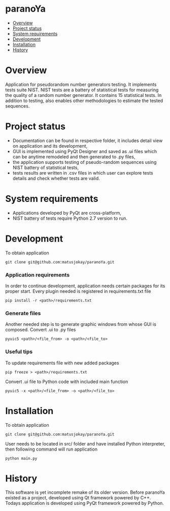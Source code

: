 # paranoYa
* [Overview](#overview)
* [Project status](#ps)
* [System requirements](#sr)
* [Development](#dev)
* [Installation](#ins)
* [History](#his)
# Overview

Application for pseudorandom number generators testing. It implements tests suite NIST. NIST tests are a battery of statistical tests for measuring the quality of a random number generator. It contains 15 statistical tests. In addition to testing, also enables other methodologies to estimate the tested sequences.


# <a id="ps"></a>Project status
* Documentation can be found in respective folder, it includes detail view on application and its development,
* GUI is implemented using PyQt Designer and saved as .ui files which can be anytime remodeled and then generated to .py files,
* the application supports testing of pseudo-random sequences using NIST battery of statistical tests,
* tests results are written in .csv files in which user can explore tests details and check whether tests are valid.
 

# <a id="sr"></a>System requirements
* Applications developed by PyQt are cross-platform,
* NIST battery of tests require Python 2.7 version to run. 

# <a id="dev"></a>Development
To obtain application 

`git clone git@github.com:matusjokay/paranoYa.git`

### Application requirements

In order to continue development, application needs certain packages for its proper start. Every plugin needed is registered in requirements.txt file

`pip install -r <path>/requirements.txt`

### Generate files

Another needed step is to generate graphic windows from whose GUI is composed. Convert .ui to .py files

`pyuic5 <path>/<file_from> -o <path>/<file_to>`


### Useful tips

To update requirements file with new added packages

`pip freeze > <path>/requirements.txt`

Convert .ui file to Python code with included main function

`pyuic5 -x <path>/<file_from> -o <path>/<file_to>`

# <a id="ins"></a>Installation
To obtain application 

`git clone git@github.com:matusjokay/paranoYa.git`

User needs to be located in src/ folder and have installed Python interpreter, then following command will run application

`python main.py`


# <a id="his"></a>History
This software is yet incomplete remake of its older version. Before paranoYa existed as a project, developed using Qt framework powered by C++. Todays application is developed using PyQt framework powered by Python.
